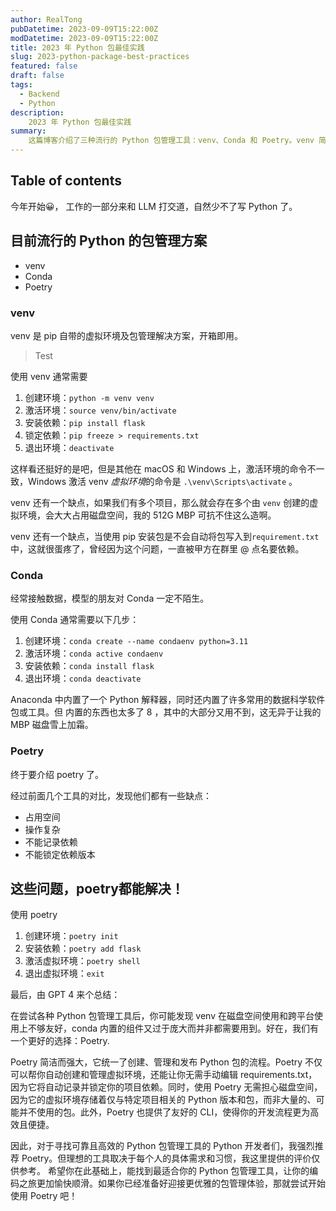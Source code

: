 ```yaml
---
author: RealTong
pubDatetime: 2023-09-09T15:22:00Z
modDatetime: 2023-09-09T15:22:00Z
title: 2023 年 Python 包最佳实践
slug: 2023-python-package-best-practices
featured: false
draft: false
tags:
  - Backend
  - Python
description:
    2023 年 Python 包最佳实践
summary:
    这篇博客介绍了三种流行的 Python 包管理工具：venv、Conda 和 Poetry。venv 简单易用但跨平台存在问题，Conda 内置功能繁多占用空间，而 Poetry 则是更好的选择。Poetry 简洁强大，统一了创建、管理和发布 Python 包的流程，自动记录依赖并锁定版本，避免磁盘空间浪费。推荐开发者尝试使用 Poetry，以获得更愉快、高效的开发体验。
---
```


## Table of contents

今年开始😀， 工作的一部分来和 LLM 打交道，自然少不了写 Python 了。

## 目前流行的 Python 的包管理方案

- venv
- Conda
- Poetry

### venv

venv 是 pip 自带的虚拟环境及包管理解决方案，开箱即用。

> Test
> 

使用 venv 通常需要

1. 创建环境：`python -m venv venv`
2. 激活环境：`source venv/bin/activate`
3. 安装依赖：`pip install flask`
4. 锁定依赖：`pip freeze > requirements.txt`
5. 退出环境：`deactivate`

这样看还挺好的是吧，但是其他在 macOS 和 Windows 上，激活环境的命令不一致，Windows 激活 venv *虚拟环境*的命令是 `.\venv\Scripts\activate` 。

venv 还有一个缺点，如果我们有多个项目，那么就会存在多个由 `venv` 创建的虚拟环境，会大大占用磁盘空间，我的 512G MBP 可抗不住这么造啊。

venv 还有一个缺点，当使用 pip 安装包是不会自动将包写入到`requirement.txt` 中，这就很蛋疼了，曾经因为这个问题，一直被甲方在群里 @ 点名要依赖。

### Conda

经常接触数据，模型的朋友对 Conda 一定不陌生。 

使用 Conda 通常需要以下几步：

1. 创建环境：`conda create --name condaenv python=3.11`
2. 激活环境：`conda active condaenv`
3. 安装依赖：`conda install flask`
4. 退出环境：`conda deactivate`

Anaconda 中内置了一个 Python 解释器，同时还内置了许多常用的数据科学软件包或工具。但 内置的东西也太多了 8 ，其中的大部分又用不到，这无异于让我的 MBP 磁盘雪上加霜。

### Poetry

终于要介绍 poetry 了。

经过前面几个工具的对比，发现他们都有一些缺点：

- 占用空间
- 操作复杂
- 不能记录依赖
- 不能锁定依赖版本

## 这些问题，poetry都能解决！

使用 poetry 

1. 创建环境：`poetry init`
2. 安装依赖：`poetry add flask`
3. 激活虚拟环境：`poetry shell`
4. 退出虚拟环境：`exit`

最后，由 GPT 4 来个总结：

在尝试各种 Python 包管理工具后，你可能发现 venv 在磁盘空间使用和跨平台使用上不够友好，conda 内置的组件又过于庞大而并非都需要用到。好在，我们有一个更好的选择：Poetry.

Poetry 简洁而强大，它统一了创建、管理和发布 Python 包的流程。Poetry 不仅可以帮你自动创建和管理虚拟环境，还能让你无需手动编辑 requirements.txt，因为它将自动记录并锁定你的项目依赖。同时，使用 Poetry 无需担心磁盘空间，因为它的虚拟环境存储着仅与特定项目相关的 Python 版本和包，而非大量的、可能并不使用的包。此外，Poetry 也提供了友好的 CLI，使得你的开发流程更为高效且便捷。

因此，对于寻找可靠且高效的 Python 包管理工具的 Python 开发者们，我强烈推荐 Poetry。但理想的工具取决于每个人的具体需求和习惯，我这里提供的评价仅供参考。
希望你在此基础上，能找到最适合你的 Python 包管理工具，让你的编码之旅更加愉快顺滑。如果你已经准备好迎接更优雅的包管理体验，那就尝试开始使用 Poetry 吧！